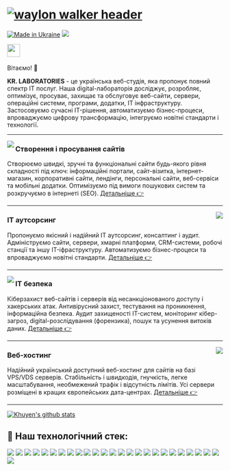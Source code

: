 # [![waylon walker header](https://kr-labs.com.ua/wp-content/uploads/kr-labs-banner.png)](https://kr-labs.com.ua)

[![Made in Ukraine](https://img.shields.io/badge/made_in-ukraine-ffd700.svg?labelColor=0057b7)](https://stand-with-ukraine.pp.ua)
![](https://komarev.com/ghpvc/?username=krlabs&color=brightgreen)

<a href="https://linkedin.com/company/kr-laboratories"><img height="30" src="https://kr-labs.com.ua/wp-content/uploads/linkedin.png"></a>&nbsp;&nbsp;

Вітаємо! 👋

<b>KR. LABORATORIES</b> - це українська веб-студія, яка пропонує повний спектр IT послуг. Наша digital-лабораторія досліджує, розробляє, оптимізує, просуває, захищає та обслуговує веб-сайти, сервери, операційні системи, програми, додатки, IT інфраструктуру. Застосовуємо сучасні IT-рішення, автоматизуємо бізнес-процеси, впроваджуємо цифрову трансформацію, інтегруємо новітні стандарти і технології.

  ---
 
 <p>
  <a href="https://kr-labs.com.ua/service/seo/" target="_blank"><img align='left' src="https://kr-labs.com.ua/wp-content/uploads/599dd68f3eb2f600018d483a_icon-1.png"></a>
</p>
 
### Створення і просування сайтів
Створюємо швидкі, зручні та функціональні сайти будь-якого рівня складності під ключ: інформаційні портали, сайт-візитка, інтернет-магазин, корпоративні сайти, лендінги, персональні сайти, веб-сервіси та мобільні додатки. Оптимізуємо під вимоги пошукових систем та розкручуємо в інтернеті (SEO). [Детальніше 👉](https://kr-labs.com.ua/service/seo/)

 ---

<p>
  <a href="https://kr-labs.com.ua/service/it-outsourcing/" target="_blank"><img align='right' src="https://kr-labs.com.ua/wp-content/uploads/599dd68f3eb2f600018d4836_icon-3.png"></a>
</p>

### IT аутсорсинг
Пропонуємо якісний і надійний IT аутсорсинг, консалтинг і аудит. Адмініструємо сайти, сервери, хмарні платформи, CRM-системи, робочі станції та іншу IT-іфраструктуру. Автоматизуємо бізнес-процеси та впроваджуємо новітні стандарти. 
[Детальніше 👉](https://kr-labs.com.ua/service/it-outsourcing/)
 
 ---

<p>
   <a href="https://kr-labs.com.ua/service/cybersecurity/" target="_blank"><img align='left' src="https://kr-labs.com.ua/wp-content/uploads/it-security.png"></a>
</p>

### IT безпека
Кіберзахист веб-сайтів і серверів від несанкціонованого доступу і хакерських атак. Антивірусний захист, тестування на проникнення, інформаційна безпека. Аудит захищеності IT-систем, моніторинг кібер-загроз, digital-розслідування (форензика), пошук та усунення витоків даних.
[Детальніше 👉](https://kr-labs.com.ua/service/cybersecurity/)

 ---

<p>
   <a href="https://kr-labs.com.ua/service/web-hosting/" target="_blank"><img align='right' src="https://kr-labs.com.ua/wp-content/uploads/599dd68f3eb2f600018d4837_icon-5.png"></a>
</p>

### Веб-хостинг
Надійний український доступний веб-хостинг для сайтів на базі VPS/VDS серверів. Стабільність і швидкодія, гнучкість, легке масштабування, необмежений трафік і відсутність лімітів. Усі сервери розміщені в кращих європейських дата-центрах.
[Детальніше 👉](https://kr-labs.com.ua/service/web-hosting/)

---

[![Khuyen's github stats](https://github-readme-stats.vercel.app/api?username=krlabs&count_private=true&show_icons=true&theme=default&hide_rank=false)](https://github.com/krlabs/github-readme-stats)

## 🔧 Наш технологічний стек:
![](https://img.shields.io/badge/OS-Linux-informational?style=flat&logo=linux&logoColor=white&color=065FD4)
![](https://img.shields.io/badge/OS-CentOS-informational?style=flat&logo=centos&logoColor=white&color=065FD4)
![](https://img.shields.io/badge/OS-Debian-informational?style=flat&logo=debian&logoColor=white&color=065FD4)
![](https://img.shields.io/badge/OS-Ubuntu-informational?style=flat&logo=ubuntu&logoColor=white&color=065FD4)
![](https://img.shields.io/badge/OS-Windows-informational?style=flat&logo=windows&logoColor=white&color=065FD4)
![](https://img.shields.io/badge/OS-Android-informational?style=flat&logo=android&logoColor=white&color=065FD4)
![](https://img.shields.io/badge/Code-Php-informational?style=flat&logo=php&logoColor=white&color=065FD4)
![](https://img.shields.io/badge/Code-Python-informational?style=flat&logo=python&logoColor=white&color=065FD4)
![](https://img.shields.io/badge/Code-JavaScript-informational?style=flat&logo=javascript&logoColor=white&color=065FD4)
![](https://img.shields.io/badge/Code-Node.JS-informational?style=flat&logo=nodedotjs&logoColor=white&color=065FD4)
![](https://img.shields.io/badge/Code-CSS3-informational?style=flat&logo=css3&logoColor=white&color=065FD4)
![](https://img.shields.io/badge/Code-HTML5-informational?style=flat&logo=html5&logoColor=white&color=065FD4)
![](https://img.shields.io/badge/Shell-Bash-informational?style=flat&logo=gnu-bash&logoColor=white&color=065FD4)
![](https://img.shields.io/badge/Shell-PowerShell-informational?style=flat&logo=powershell&logoColor=white&color=065FD4)
![](https://img.shields.io/badge/Tools-MySQL-informational?style=flat&logo=mysql&logoColor=white&color=065FD4)
![](https://img.shields.io/badge/Tools-MariaDB-informational?style=flat&logo=mariadb&logoColor=white&color=065FD4)
![](https://img.shields.io/badge/Tools-PostgreSQL-informational?style=flat&logo=postgresql&logoColor=white&color=065FD4)
![](https://img.shields.io/badge/Tools-NGINX-informational?style=flat&logo=nginx&logoColor=white&color=065FD4)
![](https://img.shields.io/badge/Tools-Apache-informational?style=flat&logo=apache&logoColor=white&color=065FD4)
![](https://img.shields.io/badge/Tools-Docker-informational?style=flat&logo=docker&logoColor=white&color=065FD4)
![](https://img.shields.io/badge/Tools-Kubernetes-informational?style=flat&logo=kubernetes&logoColor=white&color=065FD4)
![](https://img.shields.io/badge/Tools-WordPress-informational?style=flat&logo=wordpress&logoColor=white&color=065FD4)
![](https://img.shields.io/badge/Tools-Joomla-informational?style=flat&logo=joomla&logoColor=white&color=065FD4)
![](https://img.shields.io/badge/Cloud-Digital_Ocean-informational?style=flat&logo=digitalocean&logoColor=white&color=065FD4)
![](https://img.shields.io/badge/Cloud-Google_Cloud-informational?style=flat&logo=googlecloud&logoColor=white&color=065FD4)
![](https://img.shields.io/badge/Cloud-Amazon_AWS-informational?style=flat&logo=amazonaws&logoColor=white&color=065FD4)
